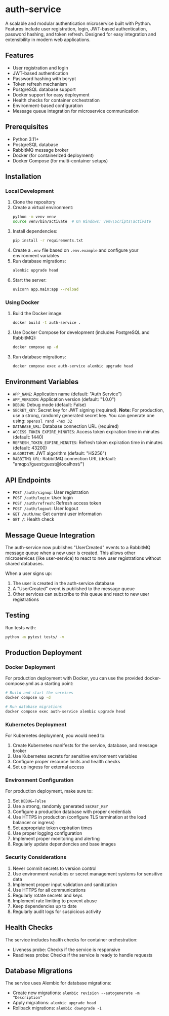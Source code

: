 # auth-service
A scalable and modular authentication microservice built with Python. Features include user registration, login, JWT-based authentication, password hashing, and token refresh. Designed for easy integration and extensibility in modern web applications.

## Features
- User registration and login
- JWT-based authentication
- Password hashing with bcrypt
- Token refresh mechanism
- PostgreSQL database support
- Docker support for easy deployment
- Health checks for container orchestration
- Environment-based configuration
- Message queue integration for microservice communication

## Prerequisites
- Python 3.11+
- PostgreSQL database
- RabbitMQ message broker
- Docker (for containerized deployment)
- Docker Compose (for multi-container setups)

## Installation

### Local Development
1. Clone the repository
2. Create a virtual environment:
   ```bash
   python -m venv venv
   source venv/bin/activate  # On Windows: venv\Scripts\activate
   ```
3. Install dependencies:
   ```bash
   pip install -r requirements.txt
   ```
4. Create a `.env` file based on `.env.example` and configure your environment variables
5. Run database migrations:
   ```bash
   alembic upgrade head
   ```
6. Start the server:
   ```bash
   uvicorn app.main:app --reload
   ```

### Using Docker
1. Build the Docker image:
   ```bash
   docker build -t auth-service .
   ```

2. Use Docker Compose for development (includes PostgreSQL and RabbitMQ):
   ```bash
   docker compose up -d
   ```

3. Run database migrations:
   ```bash
   docker compose exec auth-service alembic upgrade head
   ```

## Environment Variables
- `APP_NAME`: Application name (default: "Auth Service")
- `APP_VERSION`: Application version (default: "1.0.0")
- `DEBUG`: Debug mode (default: False)
- `SECRET_KEY`: Secret key for JWT signing (required). **Note:** For production, use a strong, randomly generated secret key. You can generate one using: `openssl rand -hex 32`
- `DATABASE_URL`: Database connection URL (required)
- `ACCESS_TOKEN_EXPIRE_MINUTES`: Access token expiration time in minutes (default: 1440)
- `REFRESH_TOKEN_EXPIRE_MINUTES`: Refresh token expiration time in minutes (default: 43200)
- `ALGORITHM`: JWT algorithm (default: "HS256")
- `RABBITMQ_URL`: RabbitMQ connection URL (default: "amqp://guest:guest@localhost/")

## API Endpoints
- `POST /auth/signup`: User registration
- `POST /auth/login`: User login
- `POST /auth/refresh`: Refresh access token
- `POST /auth/logout`: User logout
- `GET /auth/me`: Get current user information
- `GET /`: Health check

## Message Queue Integration
The auth-service now publishes "UserCreated" events to a RabbitMQ message queue when a new user is created. This allows other microservices (like user-service) to react to new user registrations without shared databases.

When a user signs up:
1. The user is created in the auth-service database
2. A "UserCreated" event is published to the message queue
3. Other services can subscribe to this queue and react to new user registrations

## Testing
Run tests with:
```bash
python -m pytest tests/ -v
```

## Production Deployment

### Docker Deployment
For production deployment with Docker, you can use the provided docker-compose.yml as a starting point:

```bash
# Build and start the services
docker compose up -d

# Run database migrations
docker compose exec auth-service alembic upgrade head
```

### Kubernetes Deployment
For Kubernetes deployment, you would need to:
1. Create Kubernetes manifests for the service, database, and message broker
2. Use Kubernetes secrets for sensitive environment variables
3. Configure proper resource limits and health checks
4. Set up ingress for external access

### Environment Configuration
For production deployment, make sure to:
1. Set `DEBUG=False`
2. Use a strong, randomly generated `SECRET_KEY`
3. Configure a production database with proper credentials
4. Use HTTPS in production (configure TLS termination at the load balancer or ingress)
5. Set appropriate token expiration times
6. Use proper logging configuration
7. Implement proper monitoring and alerting
8. Regularly update dependencies and base images

### Security Considerations
1. Never commit secrets to version control
2. Use environment variables or secret management systems for sensitive data
3. Implement proper input validation and sanitization
4. Use HTTPS for all communications
5. Regularly rotate secrets and keys
6. Implement rate limiting to prevent abuse
7. Keep dependencies up to date
8. Regularly audit logs for suspicious activity

## Health Checks
The service includes health checks for container orchestration:
- Liveness probe: Checks if the service is responsive
- Readiness probe: Checks if the service is ready to handle requests

## Database Migrations
The service uses Alembic for database migrations:
- Create new migrations: `alembic revision --autogenerate -m "Description"`
- Apply migrations: `alembic upgrade head`
- Rollback migrations: `alembic downgrade -1`